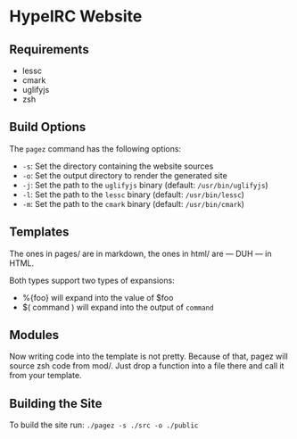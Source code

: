 # HypeIRC Website

## Requirements

* lessc
* cmark
* uglifyjs
* zsh

## Build Options

The `pagez` command has the following options:

* `-s`: Set the directory containing the website sources
* `-o`: Set the output directory to render the generated site
* `-j`: Set the path to the `uglifyjs` binary (default: `/usr/bin/uglifyjs`)
* `-l`: Set the path to the `lessc` binary (default: `/usr/bin/lessc`)
* `-m`: Set the path to the `cmark` binary (default: `/usr/bin/cmark`)

## Templates

The ones in pages/ are in markdown, the ones in html/ are — DUH — in HTML.

Both types support two types of expansions:

* %{foo} will expand into the value of $foo
* $( command ) will expand into the output of `command`

## Modules

Now writing code into the template is not pretty. Because of that, pagez
will source zsh code from mod/. Just drop a function into a file there and
call it from your template.

## Building the Site

To build the site run: `./pagez -s ./src -o ./public`
